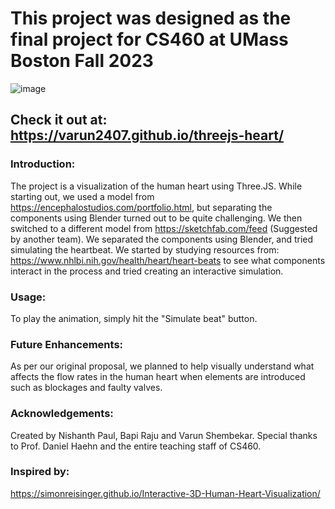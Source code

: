 # This project was designed as the final project for CS460 at UMass Boston Fall 2023
![image](https://github.com/varun2407/threejs-heart/assets/16464477/da61b11d-475c-490c-a1d1-e8a64cbdb5da)

## Check it out at: https://varun2407.github.io/threejs-heart/

### Introduction:
The project is a visualization of the human heart using Three.JS. While starting out, we used a model from https://encephalostudios.com/portfolio.html, but separating the components using Blender turned out to be quite challenging. We then switched to a different model from https://sketchfab.com/feed (Suggested by another team). We separated the components using Blender, and tried simulating the heartbeat. 
We started by studying resources from: https://www.nhlbi.nih.gov/health/heart/heart-beats to see what components interact in the process and tried creating an interactive simulation.

### Usage:
To play the animation, simply hit the "Simulate beat" button.

### Future Enhancements:
As per our original proposal, we planned to help visually understand what affects the flow rates in the human heart when elements are introduced such as blockages and faulty valves.

### Acknowledgements:
Created by Nishanth Paul, Bapi Raju and Varun Shembekar. 
Special thanks to Prof. Daniel Haehn and the entire teaching staff of CS460.
### Inspired by:
https://simonreisinger.github.io/Interactive-3D-Human-Heart-Visualization/
